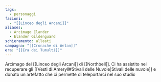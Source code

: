 ```yaml
---
tags:
  - personaggi
fazioni:
  - "[[Linceo degli Arcani]]"
aliases:
  - Arcimago Elander
  - Elander Gildenguard
schieramento: alleati
campagna: "[[Cronache di Aelan]]"
era: "[[Era dei Tumulti]]"
---
```

Arcimago del [[Linceo degli Arcani]] di [[Northbell]]. Ci ha assistito nel recuperare gli [[Vesti di Ameryll#Stivali delle Nuvole|Stivali delle nuvole]] e donato un artefatto che ci permette di teleportarci nel suo studio